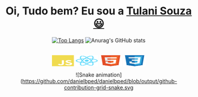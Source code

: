 <div align="center">
  <h1 align="center">
    Oi, Tudo bem? Eu sou a <a href="https://www.linkedin.com/in/tulani-souza-07b0a6103/">Tulani Souza 😃️</a> 
  </h1>
  
  [![Top Langs](https://github-readme-stats.vercel.app/api/top-langs/?username=tulanisouza)](https://github.com/tulanisouza/github-readme-stats)
  ![Anurag's GitHub stats](https://github-readme-stats.vercel.app/api?username=tulanisouza&show_icons=true&theme=transparent)
</div>
<br>

<div align="center">
  <img align="center" alt="Js" height="30" width="60" src="https://raw.githubusercontent.com/devicons/devicon/master/icons/javascript/javascript-plain.svg">
  <img align="center" alt="React" height="30" width="60" src="https://raw.githubusercontent.com/devicons/devicon/master/icons/react/react-original.svg">
  <img align="center" alt="HTML" height="30" width="60" src="https://raw.githubusercontent.com/devicons/devicon/master/icons/html5/html5-original.svg">
  <img align="center" alt="CSS" height="30" width="60" src="https://raw.githubusercontent.com/devicons/devicon/master/icons/css3/css3-original.svg">
</div>

 <div align="center">

   ![Snake animation](https://github.com/danielbped/danielbped/blob/output/github-contribution-grid-snake.svg
  
 </div>

